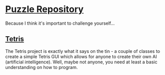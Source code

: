 # [Puzzle Repository](https://github.com/slothsoft/puzzle/wiki)

Because I think it's important to challenge yourself...

##  [Tetris](https://github.com/slothsoft/puzzle/wiki/Tetris)

The Tetris project is exactly what it says on the tin - a couple of classes to create a simple Tetris GUI which allows for anyone to create their own AI (artificial intelligence). Well, maybe not anyone, you need at least a basic understanding on how to program.
